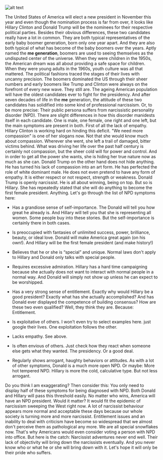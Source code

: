 ![alt text](http://res.cloudinary.com/ontore/image/upload/v1456874240/2016-03-Trump-Clinton_xmiuki.jpg "Logo Title Text 1")

The United States of America will elect a new president in November this year and even though the nomination process is far from over, it looks like Hillary Clinton and Donald Trump will be the nominees for their respective political parties. Besides their obvious differences, these two candidates really have a lot in common. They are both typical representatives of the early baby boomer generation, born only one year apart. And they are also both typical of what has become of the baby boomers over the years. Aptly named the **me generation**, boomers are used to seeing themselves as the undisputed center of the universe. When they were children in the 1950s, the American dream was all about providing a safe space for children. When they were young adults in the 1960s, youth culture was all that mattered. The political fashions traced the stages of their lives with uncanny precision. The boomers dominated the US through their sheer numbers and early boomers like Trump and Clinton were always on the forefront of every new wave. They still are. The ageing American population will have the oldest candidates ever to fight for the presidency. And after seven decades of life in the **me** generation, the attitude of these two candidates has solidified into some kind of professional narcissism. Or, to be more precise: Their public persona suffers from narcissistic personality disorder (NPD). There are slight differences in how this disorder manidests itself in each candidate. One is male, one female, one right and one left, but the main symptoms are present in both. First of all the lack of empathy. Hillary Clinton is working hard on hinding this deficit. "We need more compassion" is one of her slogans now. Not that she would know much about compassion. Wherever she went, she left a trail of damaged, bitter victims behind. What was driving her life over the past half century is certainly not compassion, but the sheer cold will for power and control. And in order to get all the power she wants, she is hiding her true nature now as much as she can. Donald Trump on the other hand does not hide anything. He has turned his lack of compassion into an art form. He has perfected the role of white dominant male. He does not even pretend to have any form of empathy. It is either respect or not respect, strength or weakness. Donald Trump is openly narcissist. He is all about winning, being on top. But so is Hillary. She has repeatedly stated that she will do anything to become the first female president. Anything. Let's go through the list of NPD symptoms here:

* Has a grandiose sense of self-importance. The Donald will tell you how great he already is. And Hillary will tell you that she is representing all women. Some people buy into these stories. But the self-importance is certainly there in both cases.

* Is preoccupied with fantasies of unlimited success, power, brilliance, beauty, or ideal love. Donald will make America great again (on his own!). And Hillary will be the first female president (and make history!)

* Believes that he or she is “special” and unique. Normal laws don't apply to Hillary and Donald only talks with special people.

* Requires excessive admiration. Hillary has a hard time campaigning because she actually does not want to interact with normal people in a normal way. And Donald will simply not show up unless he can expect to be worshipped.

* Has a very strong sense of entitlement. Exactly why would Hillary be a good president? Exactly what has she actually accomplished? And has Donald ever displayed the competence of building consensus? How are these two even qualified? Well, they think they are. Because: Entitlement.

* Is exploitative of others. I won't even try to select examples here. just google their lives. One exploitation follows the other.

* Lacks empathy. See above.

* Is often envious of others. Just check how they react when someone else gets what they wanted. The presidency. Or a good deal.

* Regularly shows arrogant, haughty behaviors or attitudes. As with a lot of other symptoms, Donald is a much more open NPD. Or maybe: More hot tempered NPD. Hillary is more the cold, calculative type. But not less arrogant.

Do you think I am exaggerating? Then consider this: You only need to display half of these symptoms for being diagnosed with NPD. Both Donald and Hillary will pass this threshold easily. No matter who wins, America will have an NPD president. Would it matter? It would fit the epidemic of narcissism sweeping the West right now. A lot of narcissist behaviour appears more normal and acceptable these days because our whole society is turning more and more narcissist. Entitlement issues and an inability to deal with criticism have become so widespread that we almost don't perceive them as pathological any more. We are all special snowflakes now. That's why Americans would even consider voting a person with NPD into office. But here is the catch: Narcissist adventures never end well. Their lack of objectivity will bring down the narcissists eventually. And you never know who or what he or she will bring down with it. Let's hope it will only be their pride who suffers.
